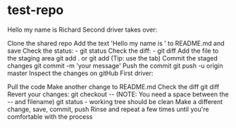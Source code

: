 # test-repo
Hello my name is Richard
Second driver takes over:

Clone the shared repo
Add the text 'Hello my name is ' to README.md and save
Check the status: - git status
Check the diff: - git diff
Add the file to the staging area
git add . or git add <filename> (Tip: use the tab)
Commit the staged changes
git commit -m 'your message'
Push the commit
git push -u origin master
Inspect the changes on gitHub
First driver:

Pull the code
Make another change to README.md
Check the diff git diff
Revert your changes:
git checkout -- <filename>
(NOTE: You need a space between the -- and filename)
git status - working tree should be clean
Make a different change, save, commit, push
Rinse and repeat a few times until you're comfortable with the process
